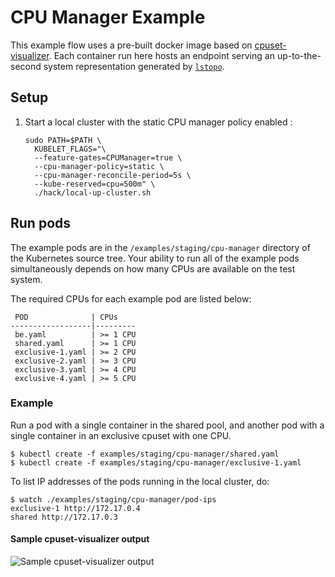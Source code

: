 # CPU Manager Example

This example flow uses a pre-built docker image based on
[cpuset-visualizer](https://github.com/ConnorDoyle/cpuset-visualizer).
Each container run here hosts an endpoint serving an up-to-the-second
system representation generated by
[`lstopo`](https://www.open-mpi.org/projects/hwloc).

## Setup

1. Start a local cluster with the static CPU manager policy enabled :

   ```
   sudo PATH=$PATH \
     KUBELET_FLAGS="\
     --feature-gates=CPUManager=true \
     --cpu-manager-policy=static \
     --cpu-manager-reconcile-period=5s \
     --kube-reserved=cpu=500m" \
     ./hack/local-up-cluster.sh
   ```

## Run pods

The example pods are in the `/examples/staging/cpu-manager` directory of the
Kubernetes source tree. Your ability to run all of the example pods
simultaneously depends on how many CPUs are available on the test system.

The required CPUs for each example pod are listed below:

```
 POD              | CPUs
------------------|---------
 be.yaml          | >= 1 CPU
 shared.yaml      | >= 1 CPU
 exclusive-1.yaml | >= 2 CPU
 exclusive-2.yaml | >= 3 CPU
 exclusive-3.yaml | >= 4 CPU
 exclusive-4.yaml | >= 5 CPU
```

### Example

Run a pod with a single container in the shared pool, and another pod
with a single container in an exclusive cpuset with one CPU.

```
$ kubectl create -f examples/staging/cpu-manager/shared.yaml
$ kubectl create -f examples/staging/cpu-manager/exclusive-1.yaml
```

To list IP addresses of the pods running in the local cluster, do:

```
$ watch ./examples/staging/cpu-manager/pod-ips
exclusive-1 http://172.17.0.4
shared http://172.17.0.3
```

#### Sample cpuset-visualizer output

![Sample cpuset-visualizer output](https://user-images.githubusercontent.com/379372/28648573-974693ce-7223-11e7-84ed-17cce11910ff.png)
